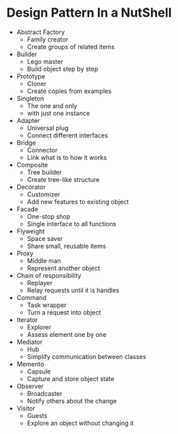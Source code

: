 # Design Pattern In a NutShell

- Abstract Factory
  - Family creator
  - Create groups of related items
- Builder
  - Lego master
  - Build object step by step
- Prototype
  - Cloner
  - Create copies from examples
- Singleton
  - The one and only
  - with just one instance
- Adapter
  - Universal plug
  - Connect different interfaces
- Bridge
  - Connector
  - Link what is to how it works
- Composite
  - Tree builder
  - Create tree-like structure
- Decorator
  - Customizer
  - Add new features to existing object
- Facade
  - One-stop shop
  - Single interface to all functions
- Flyweight
  - Space saver
  - Share small, reusable items
- Proxy
  - Middle man
  - Represent another object
- Chain of responsibility
  - Replayer
  - Relay requests until it is handles
- Command
  - Task wrapper
  - Turn a request into object
- Iterator
  - Explorer
  - Assess element one by one
- Mediator
  - Hub
  - Simplify communication between classes
- Memento
  - Capsule
  - Capture and store object state
- Observer
  - Broadcaster
  - Notify others about the change
- Visitor
  - Guests
  - Explore an object without changing it